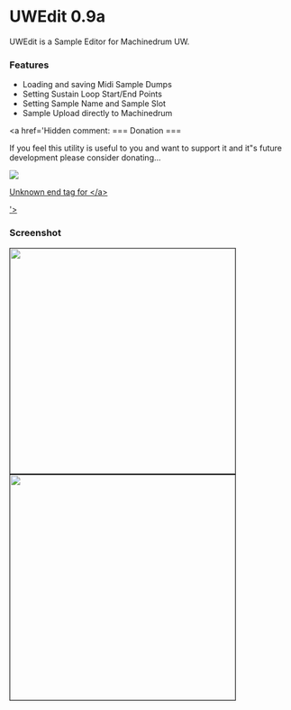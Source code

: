 # UWEdit 0.9a #

UWEdit is a Sample Editor for Machinedrum UW.

### Features ###
  * Loading and saving Midi Sample Dumps
  * Setting Sustain Loop Start/End Points
  * Setting Sample Name and Sample Slot
  * Sample Upload directly to Machinedrum

<a href='Hidden comment: 
=== Donation ===

If you feel this utility is useful to you and want to support it and it"s future development please consider donating...

<a href="https://www.paypal.com/cgi-bin/webscr?cmd=_donations&business=taibal%40gmx%2ede&lc=US&item_name=uwedit&no_note=0&currency_code=EUR&bn=PP%2dDonationsBF%3abtn_donateCC_LG%2egif%3aNonHostedGuest" rel="nofollow"><img src="https://www.paypal.com/en_US/i/btn/btn_donateCC_LG.gif" />

Unknown end tag for &lt;/a&gt;


'></a>
### Screenshot ###

<img src='http://uwedit.googlecode.com/svn/trunk/doc/screenshot.png' border='1' width='400'>
<img src='http://uwedit.googlecode.com/svn/trunk/doc/screenshot_osx.png' border='1' width='400'>